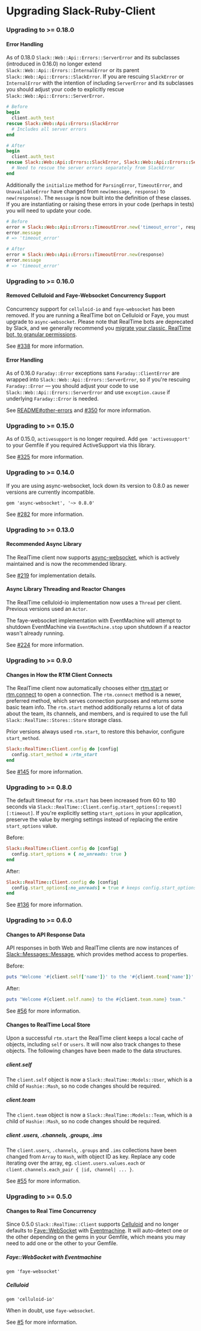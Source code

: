 Upgrading Slack-Ruby-Client
===========================

### Upgrading to >= 0.18.0

#### Error Handling

As of 0.18.0 `Slack::Web::Api::Errors::ServerError` and its subclasses (introduced in 0.16.0) no longer extend `Slack::Web::Api::Errors::InternalError` or its parent `Slack::Web::Api::Errors::SlackError`. If you are rescuing `SlackError` or `InternalError` with the intention of including `ServerError` and its subclasses you should adjust your code to explicitly rescue `Slack::Web::Api::Errors::ServerError`.

```ruby
# Before
begin
  client.auth_test
rescue Slack::Web::Api::Errors::SlackError
  # Includes all server errors
end

# After
begin
  client.auth_test
rescue Slack::Web::Api::Errors::SlackError, Slack::Web::Api::Errors::ServerError
  # Need to rescue the server errors separately from SlackError
end
```

Additionally the `initialize` method for `ParsingError`, `TimeoutError`, and `UnavailableError` have changed from `new(message, response)` to `new(response)`. The `message` is now built into the definition of these classes. If you are instantiating or raising these errors in your code (perhaps in tests) you will need to update your code.

```ruby
# Before
error = Slack::Web::Api::Errors::TimeoutError.new('timeout_error', response)
error.message
# => 'timeout_error'

# After
error = Slack::Web::Api::Errors::TimeoutError.new(response)
error.message
# => 'timeout_error'
```

### Upgrading to >= 0.16.0

#### Removed Celluloid and Faye-Websocket Concurrency Support

Concurrency support for `celluloid-io` and `faye-websocket` has been removed. If you are running a RealTime bot on Celluloid or Faye, you must upgrade to `async-websocket`. Please note that RealTime bots are deprecated by Slack, and we generally recommend you [migrate your classic, RealTime bot, to granular permissions](https://code.dblock.org/2020/11/30/migrating-classic-slack-ruby-bots-to-granular-permissions.html).

See [#338](https://github.com/slack-ruby/slack-ruby-client/issues/338) for more information.

#### Error Handling

As of 0.16.0 `Faraday::Error` exceptions sans `Faraday::ClientError` are wrapped into `Slack::Web::Api::Errors::ServerError`, so if you're rescuing `Faraday::Error` — you should adjust your code to use `Slack::Web::Api::Errors::ServerError` and use `exception.cause` if underlying `Faraday::Error` is needed.

See [README#other-errors](README.md#other-errors) and [#350](https://github.com/slack-ruby/slack-ruby-client/pull/350) for more information.

### Upgrading to >= 0.15.0

As of 0.15.0, `activesupport` is no longer required. Add `gem 'activesupport'` to your Gemfile if you required ActiveSupport via this library.

See [#325](https://github.com/slack-ruby/slack-ruby-client/pull/325) for more information.

### Upgrading to >= 0.14.0

If you are using async-websocket, lock down its version to 0.8.0 as newer versions are currently incompatible.

```
gem 'async-websocket', '~> 0.8.0'
```

See [#282](https://github.com/slack-ruby/slack-ruby-client/issues/282) for more information.

### Upgrading to >= 0.13.0

#### Recommended Async Library

The RealTime client now supports [async-websocket](https://github.com/socketry/async-websocket), which is actively maintained and is now the recommended library.

See [#219](https://github.com/slack-ruby/slack-ruby-client/pull/219) for implementation details.

#### Async Library Threading and Reactor Changes

The RealTime celluloid-io implementation now uses a `Thread` per client. Previous versions used an `Actor`.

The faye-websocket implementation with EventMachine will attempt to shutdown EventMachine via `EventMachine.stop` upon shutdown if a reactor wasn't already running.

See [#224](https://github.com/slack-ruby/slack-ruby-client/pull/224) for more information.

### Upgrading to >= 0.9.0

#### Changes in How the RTM Client Connects

The RealTime client now automatically chooses either [rtm.start](https://api.slack.com/methods/rtm.start) or [rtm.connect](https://api.slack.com/methods/rtm.connect) to open a connection. The `rtm.connect` method is a newer, preferred method, which serves connection purposes and returns some basic team info. The `rtm.start` method additionally returns a lot of data about the team, its channels, and members, and is required to use the full `Slack::RealTime::Stores::Store` storage class.

Prior versions always used `rtm.start`, to restore this behavior, configure `start_method`.

```ruby
Slack::RealTime::Client.config do |config|
  config.start_method = :rtm_start
end
```

See [#145](https://github.com/slack-ruby/slack-ruby-client/pull/145) for more information.

### Upgrading to >= 0.8.0

The default timeout for `rtm.start` has been increased from 60 to 180 seconds via `Slack::RealTime::Client.config.start_options[:request][:timeout]`. If you're explicitly setting `start_options` in your application, preserve the value by merging settings instead of replacing the entire `start_options` value.

Before:

```ruby
Slack::RealTime::Client.config do |config|
  config.start_options = { no_unreads: true }
end
```

After:

```ruby
Slack::RealTime::Client.config do |config|
  config.start_options[:no_unreads] = true # keeps config.start_options[:request] intact
end
```

See [#136](https://github.com/slack-ruby/slack-ruby-client/pull/136) for more information.

### Upgrading to >= 0.6.0

#### Changes to API Response Data

API responses in both Web and RealTime clients are now instances of [Slack::Messages::Message](lib/slack/messages/message.rb), which provides method access to properties.

Before:

```ruby
puts "Welcome '#{client.self['name']}' to the '#{client.team['name']}' team."
```

After:

```ruby
puts "Welcome #{client.self.name} to the #{client.team.name} team."
```

See [#56](https://github.com/slack-ruby/slack-ruby-client/issues/56) for more information.

#### Changes to RealTime Local Store

Upon a successful `rtm.start` the RealTime client keeps a local cache of objects, including `self` or `users`. It will now also track changes to these objects. The following changes have been made to the data structures.

##### client.self

The `client.self` object is now a `Slack::RealTime::Models::User`, which is a child of `Hashie::Mash`, so no code changes should be required.

##### client.team

The `client.team` object is now a `Slack::RealTime::Models::Team`, which is a child of `Hashie::Mash`, so no code changes should be required.

##### client .users, .channels, .groups, .ims

The `client.users`, `.channels`, `.groups` and `.ims` collections have been changed from `Array` to `Hash`, with object ID as key. Replace any code iterating over the array, eg. `client.users.values.each` or `client.channels.each_pair { |id, channel| ... }`.

See [#55](https://github.com/slack-ruby/slack-ruby-client/issues/55) for more information.

### Upgrading to >= 0.5.0

#### Changes to Real Time Concurrency

Since 0.5.0 `Slack::RealTime::Client` supports [Celluloid](https://github.com/celluloid/celluloid) and no longer defaults to [Faye::WebSocket](https://github.com/faye/faye-websocket-ruby) with [Eventmachine](https://github.com/eventmachine/eventmachine). It will auto-detect one or the other depending on the gems in your Gemfile, which means you may need to add one or the other to your Gemfile.

##### Faye::WebSocket with Eventmachine

```
gem 'faye-websocket'
```

##### Celluloid

```
gem 'celluloid-io'
```

When in doubt, use `faye-websocket`.

See [#5](https://github.com/slack-ruby/slack-ruby-client/issues/5) for more information.
